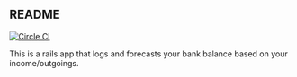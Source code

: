 ## README

[![Circle CI](https://circleci.com/gh/AndyStabler/Stable-Financing.svg?style=svg&circle-token=641a1e513f4820c6003ffc62193c02245a0e4557)](https://circleci.com/gh/AndyStabler/Stable-Financing)

This is a rails app that logs and forecasts your bank balance based on your income/outgoings.
